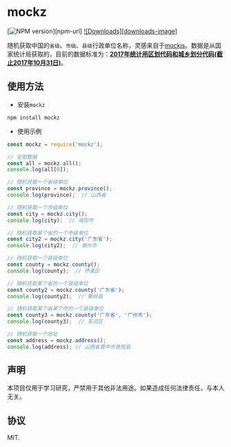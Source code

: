 # mockz

[![NPM version][npm-image]][npm-url]
[![Downloads][downloads-image]][downloads-url]

随机获取中国的`省级`、`市级`、`县级`行政单位名称，灵感来自于[mockjs](https://github.com/nuysoft/Mock/tree/refactoring)。数据是从国家统计局获取的，目前的数据标准为：**[2017年统计用区划代码和城乡划分代码(截止2017年10月31日)](http://www.stats.gov.cn/tjsj/tjbz/tjyqhdmhcxhfdm/2017/index.html)**。

## 使用方法

* 安装`mockz`

```shell
npm install mockz
```

* 使用示例

```js
const mockz = require('mockz');

// 全部数据
const all = mockz.all();
console.log(all[0]);

// 随机获取一个省级单位
const province = mockz.province();
console.log(province);  // 山西省

// 随机获取一个市级单位
const city = mockz.city();
console.log(city);  // 咸阳市

// 随机获取某个省的一个市级单位
const city2 = mockz.city('广东省');
console.log(city2);  // 潮州市

// 随机获取一个县级单位
const county = mockz.county();
console.log(county);  // 怀柔区

// 随机获取某个省的一个县级单位
const county2 = mockz.county('广东省');
console.log(county2);  // 蕉岭县

// 随机获取某个省某个市的一个县级单位
const county3 = mockz.county('广东省', '广州市');
console.log(county3);  // 天河区

// 随机获取一个地址
const address = mockz.address();
console.log(address); // 山西省晋中市昔阳县
```

## 声明

本项目仅用于学习研究，严禁用于其他非法用途。如果造成任何法律责任，与本人无关。

## 协议

MIT.

[npm-image]: https://img.shields.io/npm/v/mockz.svg?style=flat-square
[downloads-url]: https://npmjs.org/package/mockz
